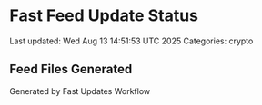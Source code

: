 # Fast Feed Update Status
Last updated: Wed Aug 13 14:51:53 UTC 2025
Categories: crypto

## Feed Files Generated

Generated by Fast Updates Workflow
